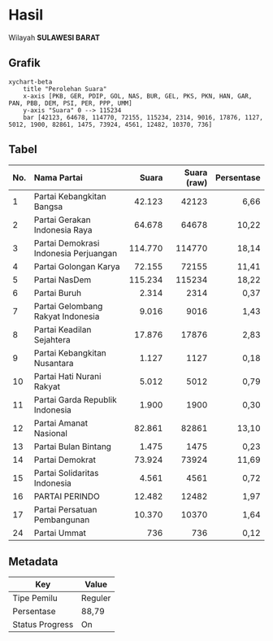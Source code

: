 # Hasil

Wilayah **SULAWESI BARAT**

## Grafik

```mermaid
xychart-beta
    title "Perolehan Suara"
    x-axis [PKB, GER, PDIP, GOL, NAS, BUR, GEL, PKS, PKN, HAN, GAR, PAN, PBB, DEM, PSI, PER, PPP, UMM]
    y-axis "Suara" 0 --> 115234
    bar [42123, 64678, 114770, 72155, 115234, 2314, 9016, 17876, 1127, 5012, 1900, 82861, 1475, 73924, 4561, 12482, 10370, 736]
```

## Tabel

| No. | Nama Partai                           | Suara   | Suara (raw) | Persentase |
|:--- |:------------------------------------- | -------:| -----------:| ----------:|
| 1   | Partai Kebangkitan Bangsa             | 42.123  | 42123       | 6,66       |
| 2   | Partai Gerakan Indonesia Raya         | 64.678  | 64678       | 10,22      |
| 3   | Partai Demokrasi Indonesia Perjuangan | 114.770 | 114770      | 18,14      |
| 4   | Partai Golongan Karya                 | 72.155  | 72155       | 11,41      |
| 5   | Partai NasDem                         | 115.234 | 115234      | 18,22      |
| 6   | Partai Buruh                          | 2.314   | 2314        | 0,37       |
| 7   | Partai Gelombang Rakyat Indonesia     | 9.016   | 9016        | 1,43       |
| 8   | Partai Keadilan Sejahtera             | 17.876  | 17876       | 2,83       |
| 9   | Partai Kebangkitan Nusantara          | 1.127   | 1127        | 0,18       |
| 10  | Partai Hati Nurani Rakyat             | 5.012   | 5012        | 0,79       |
| 11  | Partai Garda Republik Indonesia       | 1.900   | 1900        | 0,30       |
| 12  | Partai Amanat Nasional                | 82.861  | 82861       | 13,10      |
| 13  | Partai Bulan Bintang                  | 1.475   | 1475        | 0,23       |
| 14  | Partai Demokrat                       | 73.924  | 73924       | 11,69      |
| 15  | Partai Solidaritas Indonesia          | 4.561   | 4561        | 0,72       |
| 16  | PARTAI PERINDO                        | 12.482  | 12482       | 1,97       |
| 17  | Partai Persatuan Pembangunan          | 10.370  | 10370       | 1,64       |
| 24  | Partai Ummat                          | 736     | 736         | 0,12       |


## Metadata

| Key             | Value   |
| --------------- | ------- |
| Tipe Pemilu     | Reguler |
| Persentase      | 88,79   |
| Status Progress | On      |



